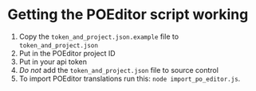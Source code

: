 # Getting the POEditor script working
1. Copy the `token_and_project.json.example` file to `token_and_project.json`
2. Put in the POEditor project ID
3. Put in your api token
4. *Do not* add the `token_and_project.json` file to source control
5. To import POEditor translations run this: `node import_po_editor.js`.